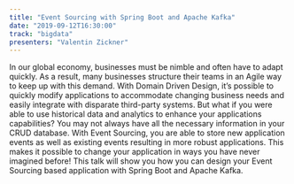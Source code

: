 ```yaml
---
title: "Event Sourcing with Spring Boot and Apache Kafka"
date: "2019-09-12T16:30:00"
track: "bigdata"
presenters: "Valentin Zickner"
---
```


In our global economy, businesses must be nimble and often have to adapt quickly. As a result, many businesses structure their teams in an Agile way to keep up with this demand. With Domain Driven Design, it’s possible to quickly modify applications to accommodate changing business needs and easily integrate with disparate third-party systems. But what if you were able to use historical data and analytics to enhance your applications capabilities? You may not always have all the necessary information in your CRUD database. With Event Sourcing, you are able to store new application events as well as existing events resulting in more robust applications. This makes it possible to change your application in ways you have never imagined before! This talk will show you how you can design your Event Sourcing based application with Spring Boot and Apache Kafka.